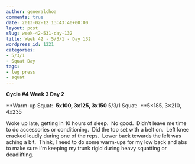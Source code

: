 ```yaml
---
author: generalchoa
comments: true
date: 2013-02-12 13:43:40+00:00
layout: post
slug: week-42-531-day-132
title: Week 42 - 5/3/1 - Day 132
wordpress_id: 1221
categories:
- 5/3/1
- Squat Day
tags:
- leg press
- squat
---
```


**Cycle #4
Week 3 Day 2**

**Warm-up Squat:  **5x100, 3x125, 3x150**
5/3/1 Squat:  **5×185, 3×210, 4x235

Woke up late, getting in 10 hours of sleep.  No good.  Didn't leave me time to do accessories or conditioning.  Did the top set with a belt on.  Left knee cracked loudly during one of the reps.  Lower back towards the left was aching a bit.  Think, I need to do some warm-ups for my low back and abs to make sure I'm keeping my trunk rigid during heavy squatting or deadlifting.
